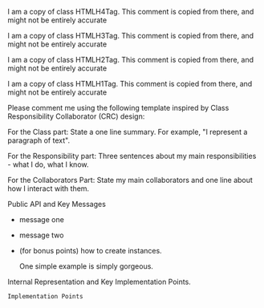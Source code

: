 I am a copy of class HTMLH4Tag. This comment is copied from there, and might not be entirely accurate

I am a copy of class HTMLH3Tag. This comment is copied from there, and might not be entirely accurate

I am a copy of class HTMLH2Tag. This comment is copied from there, and might not be entirely accurate

I am a copy of class HTMLH1Tag. This comment is copied from there, and might not be entirely accurate

Please comment me using the following template inspired by Class Responsibility Collaborator (CRC) design:

For the Class part:  State a one line summary. For example, "I represent a paragraph of text".

For the Responsibility part: Three sentences about my main responsibilities - what I do, what I know.

For the Collaborators Part: State my main collaborators and one line about how I interact with them. 

Public API and Key Messages

- message one   
- message two 
- (for bonus points) how to create instances.

   One simple example is simply gorgeous.
 
Internal Representation and Key Implementation Points.


    Implementation Points